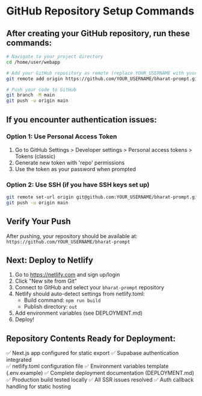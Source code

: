# GitHub Repository Setup Commands

## After creating your GitHub repository, run these commands:

```bash
# Navigate to your project directory
cd /home/user/webapp

# Add your GitHub repository as remote (replace YOUR_USERNAME with your actual GitHub username)
git remote add origin https://github.com/YOUR_USERNAME/bharat-prompt.git

# Push your code to GitHub
git branch -M main
git push -u origin main
```

## If you encounter authentication issues:

### Option 1: Use Personal Access Token
1. Go to GitHub Settings > Developer settings > Personal access tokens > Tokens (classic)
2. Generate new token with 'repo' permissions
3. Use the token as your password when prompted

### Option 2: Use SSH (if you have SSH keys set up)
```bash
git remote set-url origin git@github.com:YOUR_USERNAME/bharat-prompt.git
git push -u origin main
```

## Verify Your Push

After pushing, your repository should be available at:
`https://github.com/YOUR_USERNAME/bharat-prompt`

## Next: Deploy to Netlify

1. Go to https://netlify.com and sign up/login
2. Click "New site from Git"
3. Connect to GitHub and select your `bharat-prompt` repository
4. Netlify should auto-detect settings from netlify.toml:
   - Build command: `npm run build`
   - Publish directory: `out`
5. Add environment variables (see DEPLOYMENT.md)
6. Deploy!

## Repository Contents Ready for Deployment:

✅ Next.js app configured for static export
✅ Supabase authentication integrated  
✅ netlify.toml configuration file
✅ Environment variables template (.env.example)
✅ Complete deployment documentation (DEPLOYMENT.md)
✅ Production build tested locally
✅ All SSR issues resolved
✅ Auth callback handling for static hosting